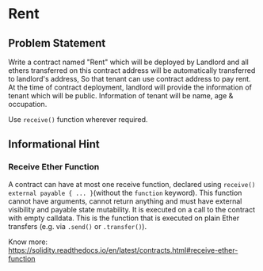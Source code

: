 # Rent
## Problem Statement

Write a contract named "Rent" which will be deployed by Landlord and all ethers transferred on this contract address will be automatically transferred to landlord's address, So that tenant can use contract address to pay rent. At the time of contract deployment, landlord will provide the information of tenant which will be public. Information of tenant will be name, age & occupation.

Use `receive()` function wherever required. 

## Informational Hint

### Receive Ether Function
A contract can have at most one receive function, declared using `receive() external payable { ... }`(without the `function` keyword). This function cannot have arguments, cannot return anything and must have external visibility and payable state mutability. It is executed on a call to the contract with empty calldata. This is the function that is executed on plain Ether transfers (e.g. via `.send()` or `.transfer()`).

Know more: https://solidity.readthedocs.io/en/latest/contracts.html#receive-ether-function


